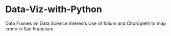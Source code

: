 # Data-Viz-with-Python
Data Frames on Data Science Interests
Use of folium and Choropleth to map crime in San Francisco
